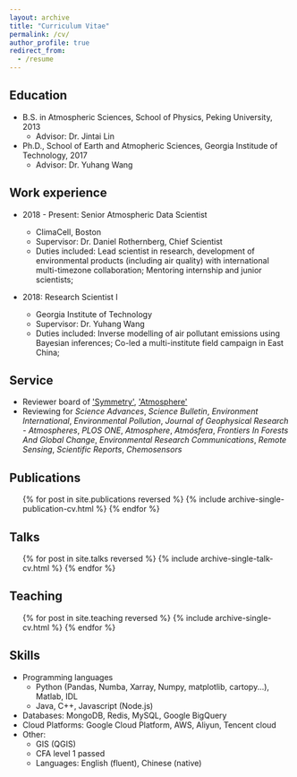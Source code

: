 ```yaml
---
layout: archive
title: "Curriculum Vitae"
permalink: /cv/
author_profile: true
redirect_from:
  - /resume
---
```


## Education
* B.S. in Atmospheric Sciences, School of Physics, Peking University, 2013
  * Advisor: Dr. Jintai Lin
* Ph.D., School of Earth and Atmopheric Sciences, Georgia Institude of Technology, 2017
  * Advisor: Dr. Yuhang Wang

## Work experience
* 2018 - Present: Senior Atmospheric Data Scientist
  * ClimaCell, Boston
  * Supervisor: Dr. Daniel Rothernberg, Chief Scientist
  * Duties included: Lead scientist in research, development of environmental products (including air quality) with international multi-timezone collaboration; Mentoring internship and junior scientists;

* 2018: Research Scientist I
  * Georgia Institute of Technology
  * Supervisor: Dr. Yuhang Wang
  * Duties included: Inverse modelling of air pollutant emissions using Bayesian inferences; Co-led a multi-institute field campaign in East China;

## Service
* Reviewer board of 
['Symmetry'](https://www.mdpi.com/journal/symmetry/submission_reviewers/), ['Atmosphere'](https://www.mdpi.com/journal/atmosphere/submission_reviewers)
* Reviewing for <i>Science Advances</i>, <i>Science Bulletin</i>, <i>Environment International</i>, <i>Environmental Pollution</i>, <i>Journal of Geophysical Research - Atmospheres</i>, <i>PLOS ONE</i>, <i>Atmosphere</i>, <i>Atmósfera</i>, <i>Frontiers In Forests And Global Change</i>, <i>Environmental Research Communications</i>, <i>Remote Sensing</i>, <i>Scientific Reports</i>, <i>Chemosensors</i>

## Publications
  <ul>{% for post in site.publications reversed %}
    {% include archive-single-publication-cv.html %}
  {% endfor %}</ul>
  
## Talks
  <ul>{% for post in site.talks reversed %}
    {% include archive-single-talk-cv.html %}
  {% endfor %}</ul>
  
## Teaching
  <ul>{% for post in site.teaching reversed %}
    {% include archive-single-cv.html %}
  {% endfor %}</ul>
    
## Skills
* Programming languages
  * Python (Pandas, Numba, Xarray, Numpy, matplotlib, cartopy...), Matlab, IDL
  * Java, C++, Javascript (Node.js)
* Databases: MongoDB, Redis, MySQL, Google BigQuery
* Cloud Platforms: Google Cloud Platform, AWS, Aliyun, Tencent cloud
* Other:
  * GIS (QGIS)
  * CFA level 1 passed 
  * Languages: English (fluent), Chinese (native)

